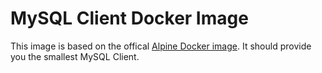 # MySQL Client Docker Image

This image is based on the offical [Alpine Docker image](https://registry.hub.docker.com/_/alpine/). It should provide you the smallest MySQL Client.

